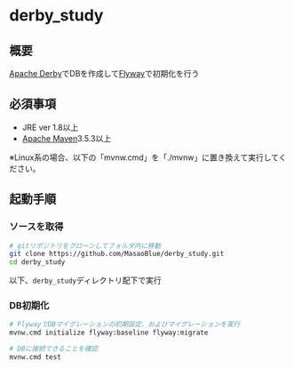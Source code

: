 # derby_study

## 概要
[Apache Derby](https://db.apache.org/derby/)でDBを作成して[Flyway](https://flywaydb.org/)で初期化を行う

## 必須事項
- JRE ver 1.8以上
- [Apache Maven](https://maven.apache.org/)3.5.3以上

※Linux系の場合、以下の「mvnw.cmd」を「./mvnw」に置き換えて実行してください。

## 起動手順

### ソースを取得
```sh
# gitリポジトリをクローンしてフォルダ内に移動
git clone https://github.com/MasaoBlue/derby_study.git
cd derby_study
```

以下、`derby_study`ディレクトリ配下で実行

### DB初期化
```sh
# FlywayでDBマイグレーションの初期設定、およびマイグレーションを実行
mvnw.cmd initialize flyway:baseline flyway:migrate

# DBに接続できることを確認
mvnw.cmd test
```
